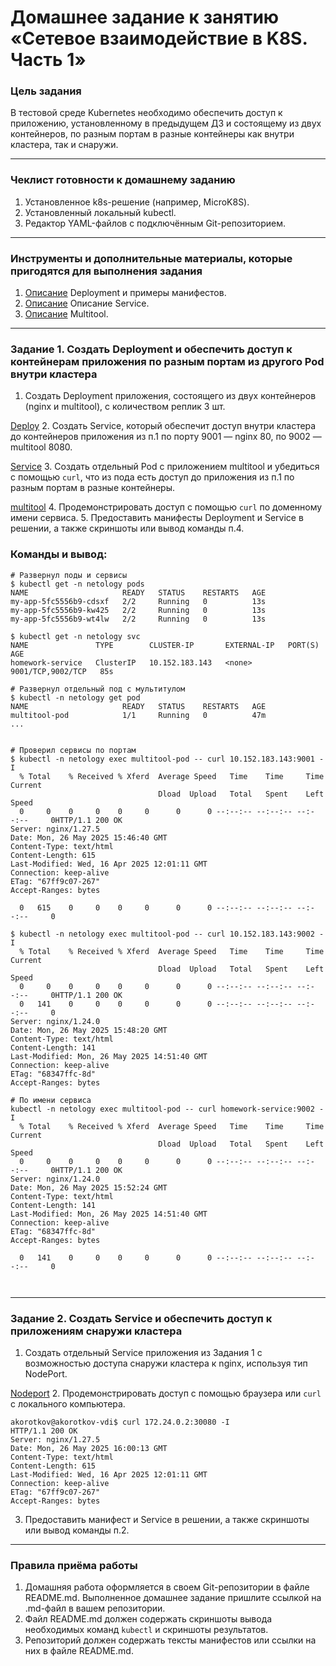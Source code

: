 # Домашнее задание к занятию «Сетевое взаимодействие в K8S. Часть 1»

### Цель задания

В тестовой среде Kubernetes необходимо обеспечить доступ к приложению, установленному в предыдущем ДЗ и состоящему из двух контейнеров, по разным портам в разные контейнеры как внутри кластера, так и снаружи.

------

### Чеклист готовности к домашнему заданию

1. Установленное k8s-решение (например, MicroK8S).
2. Установленный локальный kubectl.
3. Редактор YAML-файлов с подключённым Git-репозиторием.

------

### Инструменты и дополнительные материалы, которые пригодятся для выполнения задания

1. [Описание](https://kubernetes.io/docs/concepts/workloads/controllers/deployment/) Deployment и примеры манифестов.
2. [Описание](https://kubernetes.io/docs/concepts/services-networking/service/) Описание Service.
3. [Описание](https://github.com/wbitt/Network-MultiTool) Multitool.

------

### Задание 1. Создать Deployment и обеспечить доступ к контейнерам приложения по разным портам из другого Pod внутри кластера

1. Создать Deployment приложения, состоящего из двух контейнеров (nginx и multitool), с количеством реплик 3 шт.

[Deploy](./deploy.yml)
2. Создать Service, который обеспечит доступ внутри кластера до контейнеров приложения из п.1 по порту 9001 — nginx 80, по 9002 — multitool 8080.

[Service](./service.yml)
3. Создать отдельный Pod с приложением multitool и убедиться с помощью `curl`, что из пода есть доступ до приложения из п.1 по разным портам в разные контейнеры.

[multitool](./multitool.yaml)
4. Продемонстрировать доступ с помощью `curl` по доменному имени сервиса.
5. Предоставить манифесты Deployment и Service в решении, а также скриншоты или вывод команды п.4.

### Команды и вывод:

```
# Развернул поды и сервисы
$ kubectl get -n netology pods
NAME                     READY   STATUS    RESTARTS   AGE
my-app-5fc5556b9-cdsxf   2/2     Running   0          13s
my-app-5fc5556b9-kw425   2/2     Running   0          13s
my-app-5fc5556b9-wt4lw   2/2     Running   0          13s

$ kubectl get -n netology svc
NAME               TYPE        CLUSTER-IP       EXTERNAL-IP   PORT(S)             AGE
homework-service   ClusterIP   10.152.183.143   <none>        9001/TCP,9002/TCP   85s

# Развернул отдельный под с мультитулом
$ kubectl -n netology get pod
NAME                     READY   STATUS    RESTARTS   AGE
multitool-pod            1/1     Running   0          47m
...


# Проверил сервисы по портам
$ kubectl -n netology exec multitool-pod -- curl 10.152.183.143:9001 -I
  % Total    % Received % Xferd  Average Speed   Time    Time     Time  Current
                                 Dload  Upload   Total   Spent    Left  Speed
  0     0    0     0    0     0      0      0 --:--:-- --:--:-- --:--:--     0HTTP/1.1 200 OK
Server: nginx/1.27.5
Date: Mon, 26 May 2025 15:46:40 GMT
Content-Type: text/html
Content-Length: 615
Last-Modified: Wed, 16 Apr 2025 12:01:11 GMT
Connection: keep-alive
ETag: "67ff9c07-267"
Accept-Ranges: bytes

  0   615    0     0    0     0      0      0 --:--:-- --:--:-- --:--:--     0

$ kubectl -n netology exec multitool-pod -- curl 10.152.183.143:9002 -I
  % Total    % Received % Xferd  Average Speed   Time    Time     Time  Current
                                 Dload  Upload   Total   Spent    Left  Speed
  0     0    0     0    0     0      0      0 --:--:-- --:--:-- --:--:--     0HTTP/1.1 200 OK
  0   141    0     0    0     0      0      0 --:--:-- --:--:-- --:--:--     0
Server: nginx/1.24.0
Date: Mon, 26 May 2025 15:48:20 GMT
Content-Type: text/html
Content-Length: 141
Last-Modified: Mon, 26 May 2025 14:51:40 GMT
Connection: keep-alive
ETag: "68347ffc-8d"
Accept-Ranges: bytes

# По имени сервиса
kubectl -n netology exec multitool-pod -- curl homework-service:9002 -I
  % Total    % Received % Xferd  Average Speed   Time    Time     Time  Current
                                 Dload  Upload   Total   Spent    Left  Speed
  0     0    0     0    0     0      0      0 --:--:-- --:--:-- --:--:--     0HTTP/1.1 200 OK
Server: nginx/1.24.0
Date: Mon, 26 May 2025 15:52:24 GMT
Content-Type: text/html
Content-Length: 141
Last-Modified: Mon, 26 May 2025 14:51:40 GMT
Connection: keep-alive
ETag: "68347ffc-8d"
Accept-Ranges: bytes

  0   141    0     0    0     0      0      0 --:--:-- --:--:-- --:--:--     0



```

------

### Задание 2. Создать Service и обеспечить доступ к приложениям снаружи кластера

1. Создать отдельный Service приложения из Задания 1 с возможностью доступа снаружи кластера к nginx, используя тип NodePort.

[Nodeport](./service-external-nodeport.yml)
2. Продемонстрировать доступ с помощью браузера или `curl` с локального компьютера.
```
akorotkov@akorotkov-vdi$ curl 172.24.0.2:30080 -I
HTTP/1.1 200 OK
Server: nginx/1.27.5
Date: Mon, 26 May 2025 16:00:13 GMT
Content-Type: text/html
Content-Length: 615
Last-Modified: Wed, 16 Apr 2025 12:01:11 GMT
Connection: keep-alive
ETag: "67ff9c07-267"
Accept-Ranges: bytes
```
3. Предоставить манифест и Service в решении, а также скриншоты или вывод команды п.2.

------

### Правила приёма работы

1. Домашняя работа оформляется в своем Git-репозитории в файле README.md. Выполненное домашнее задание пришлите ссылкой на .md-файл в вашем репозитории.
2. Файл README.md должен содержать скриншоты вывода необходимых команд `kubectl` и скриншоты результатов.
3. Репозиторий должен содержать тексты манифестов или ссылки на них в файле README.md.


